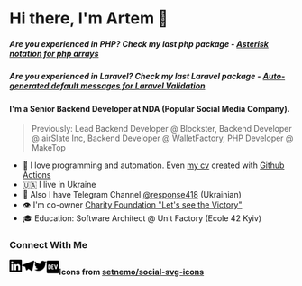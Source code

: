 # Hi there, I'm Artem 👋 
##### Are you experienced in PHP? Check my last php package - [Asterisk notation for php arrays][asterisk]
##### Are you experienced in Laravel? Check my last Laravel package - [Auto-generated default messages for Laravel Validation][laravel-ag]

#### I'm a Senior Backend Developer at NDA (Popular Social Media Company).
> Previously: Lead Backend Developer @ Blockster, Backend Developer @ airSlate Inc, Backend Developer @ WalletFactory, PHP Developer @ MakeTop

- 👾 I love programming and automation. Even [my cv][cv] created with [Github Actions][cv_actions]
- 🇺🇦 I live in Ukraine
- 📝 Also I have Telegram Channel [@response418][channel] (Ukrainian)
- 👁️ I'm co-owner [Charity Foundation "Let's see the Victory"][victory]
- 🎓 Education: Software Architect @ Unit Factory (Ecole 42 Kyiv)
  
### Connect With Me

[<img align="left" alt="omentes | LinkedIn" width="22px" src="https://raw.githubusercontent.com/setnemo/social-svg-icons/main/linkedin.svg" />][linkedin]
[<img align="left" alt="omentes | Telegram" width="22px" src="https://raw.githubusercontent.com/setnemo/social-svg-icons/main/telegram.svg" />][telegram]
[<img align="left" alt="setnemo | Twitter" width="22px" src="https://raw.githubusercontent.com/setnemo/social-svg-icons/main/twitter.svg" />][twitter]
[<img align="left" alt="omentes | DEV" width="22px" src="https://raw.githubusercontent.com/setnemo/social-svg-icons/main/dev.svg" />][dev]


##
#### Icons from [setnemo/social-svg-icons][icons]


[//]: <> (Links section)

[asterisk]: https://github.com/setnemo/asterisk-notation
[laravel-ag]: https://github.com/setnemo/autogenerated-messages
[cv]: https://github.com/setnemo/cv/blob/main/PHP_Pakhomov_CV.pdf
[cv_actions]: https://github.com/setnemo/cv/blob/main/.github/workflows/main.yml
[channel]: https://t.me/response418
[linkedin]: https://linkedin.com/in/setnemo
[telegram]: https://t.me/setnemo
[twitter]: https://twitter.com/setnemo
[dev]: https://dev.to/setnemo
[icons]: https://github.com/setnemo/social-svg-icons
[victory]: https://thevictory.org.ua/en
